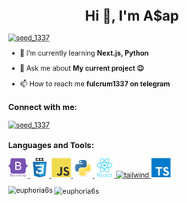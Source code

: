 <h1 align="center">Hi 👋, I'm A$ap</h1>

<p align="left"> <a href="https://twitter.com/seed_1337" target="blank"><img src="https://img.shields.io/twitter/follow/seed_1337?logo=twitter&style=for-the-badge" alt="seed_1337" /></a> </p>

- 🌱 I’m currently learning **Next.js, Python**

- 💬 Ask me about **My current project 😉**

- 📫 How to reach me **fulcrum1337 on telegram**

<h3 align="left">Connect with me:</h3>
<p align="left">
<a href="https://twitter.com/seed_1337" target="blank"><img align="center" src="https://raw.githubusercontent.com/rahuldkjain/github-profile-readme-generator/master/src/images/icons/Social/twitter.svg" alt="seed_1337" height="30" width="40" /></a>
</p>

<h3 align="left">Languages and Tools:</h3>
<p align="left"> <a href="https://getbootstrap.com" target="_blank" rel="noreferrer"> <img src="https://raw.githubusercontent.com/devicons/devicon/master/icons/bootstrap/bootstrap-plain-wordmark.svg" alt="bootstrap" width="40" height="40"/> </a> <a href="https://www.w3schools.com/css/" target="_blank" rel="noreferrer"> <img src="https://raw.githubusercontent.com/devicons/devicon/master/icons/css3/css3-original-wordmark.svg" alt="css3" width="40" height="40"/> </a> <a href="https://developer.mozilla.org/en-US/docs/Web/JavaScript" target="_blank" rel="noreferrer"> <img src="https://raw.githubusercontent.com/devicons/devicon/master/icons/javascript/javascript-original.svg" alt="javascript" width="40" height="40"/> </a> <a href="https://www.python.org" target="_blank" rel="noreferrer"> <img src="https://raw.githubusercontent.com/devicons/devicon/master/icons/python/python-original.svg" alt="python" width="40" height="40"/> </a> <a href="https://reactjs.org/" target="_blank" rel="noreferrer"> <img src="https://raw.githubusercontent.com/devicons/devicon/master/icons/react/react-original-wordmark.svg" alt="react" width="40" height="40"/> </a> <a href="https://tailwindcss.com/" target="_blank" rel="noreferrer"> <img src="https://www.vectorlogo.zone/logos/tailwindcss/tailwindcss-icon.svg" alt="tailwind" width="40" height="40"/> </a> <a href="https://www.typescriptlang.org/" target="_blank" rel="noreferrer"> <img src="https://raw.githubusercontent.com/devicons/devicon/master/icons/typescript/typescript-original.svg" alt="typescript" width="40" height="40"/> </a> </p>

<p><img align="left" src="https://github-readme-stats.vercel.app/api/top-langs?username=euphoria6s&show_icons=true&locale=en&layout=compact" alt="euphoria6s" /></p>

<p>&nbsp;<img align="center" src="https://github-readme-stats.vercel.app/api?username=euphoria6s&show_icons=true&locale=en" alt="euphoria6s" /></p>
